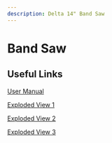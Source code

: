 ```yaml
---
description: Delta 14" Band Saw
---
```


# Band Saw

## Useful Links

[User Manual](https://drive.google.com/open?id=1LqNlsvvPbQqrMd3ugKFhScJeIZd5FEG_) 

[Exploded View 1](https://drive.google.com/open?id=1-oJRHVriAaK2LjduL3i8dfoxfyrauVfB)

[Exploded View 2](https://drive.google.com/open?id=11REkHqbJuLMSB-En33cVdx3l2LNWUMRn)

[Exploded View 3](https://drive.google.com/open?id=1oClMc76TKTNyxf9Idy_kWOYSXNM8NsBP)

